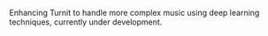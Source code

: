 Enhancing Turnit to handle more complex music using deep learning techniques, currently under development.
